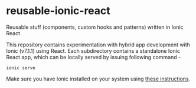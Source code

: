 # reusable-ionic-react
Reusable stuff (components, custom hooks and patterns) written in Ionic React

This repository contains experimentation with hybrid app development with Ionic (v7.1.1) using React.
Each subdirectory contains a standalone Ionic React app, which can be locally served by issuing following command -

```
ionic serve
```

Make sure you have Ionic installed on your system using [these instructions](https://ionicframework.com/docs/intro/cli).